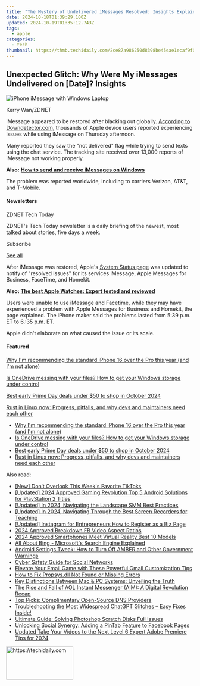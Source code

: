 ```yaml
---
title: "The Mystery of Undelivered iMessages Resolved: Insights Explained"
date: 2024-10-18T01:39:29.100Z
updated: 2024-10-19T01:35:12.743Z
tags:
  - apple
categories:
  - tech
thumbnail: https://thmb.techidaily.com/2ce87a986250d8398be45eae1ecaf9f012f12535b14ea9611940de411cb7abe5.jpg
---
```


## Unexpected Glitch: Why Were My iMessages Undelivered on [Date]? Insights

![iPhone iMessage with Windows Laptop](https://www.zdnet.com/a/img/resize/815adddc5e0ace8b63ea6a248b44a351269478cf/2024/05/09/0591eb0c-e297-4c7d-bda2-629b557a32dd/dsc00472-2.jpg?auto=webp&width=1280)

Kerry Wan/ZDNET

iMessage appeared to be restored after blacking out globally. [According to Downdetector.com,](https://downdetector.com/status/imessage/) thousands of Apple device users reported experiencing issues while using iMessage on Thursday afternoon.

Many reported they saw the "not delivered" flag while trying to send texts using the chat service. The tracking site received over 13,000 reports of iMessage not working properly.

**Also:** [**How to send and receive iMessages on Windows**](https://www.zdnet.com/article/how-to-send-and-receive-imessages-on-windows/)

The problem was reported worldwide, including to carriers Verizon, AT&T, and T-Mobile.

#### Newsletters

ZDNET Tech Today

ZDNET's Tech Today newsletter is a daily briefing of the newest, most talked about stories, five days a week.

 Subscribe

[See all](https://www.zdnet.com/newsletters/)

After iMessage was restored, Apple's [System Status page](https://www.apple.com/support/systemstatus/) was updated to notify of "resolved issues" for its services iMessage, Apple Messages for Business, FaceTime, and Homekit. 

**Also: [The best Apple Watches: Expert tested and reviewed](https://www.zdnet.com/article/best-apple-watch/)**

Users were unable to use iMessage and Facetime, while they may have experienced a problem with Apple Messages for Business and Homekit, the page explained. The iPhone maker said the problems lasted from 5:39 p.m. ET to 6.:35 p.m. ET.

Apple didn't elaborate on what caused the issue or its scale.

#### Featured

[Why I'm recommending the standard iPhone 16 over the Pro this year (and I'm not alone)](https://www.zdnet.com/article/why-im-recommending-the-standard-iphone-16-over-the-pro-this-year-and-im-not-alone/ "Why I'm recommending the standard iPhone 16 over the Pro this year (and I'm not alone)")

[Is OneDrive messing with your files? How to get your Windows storage under control](https://www.zdnet.com/article/is-onedrive-messing-with-your-files-how-to-get-your-windows-storage-under-control/ "Is OneDrive messing with your files? How to get your Windows storage under control")

[Best early Prime Day deals under $50 to shop in October 2024](https://www.zdnet.com/article/best-early-prime-day-deals-under-50/ "Best early Prime Day deals under $50 to shop in October 2024")

[Rust in Linux now: Progress, pitfalls, and why devs and maintainers need each other](https://www.zdnet.com/article/rust-in-linux-now-progress-pitfalls-and-why-devs-and-maintainers-need-each-other/ "Rust in Linux now: Progress, pitfalls, and why devs and maintainers need each other")

* [Why I'm recommending the standard iPhone 16 over the Pro this year (and I'm not alone)](https://www.zdnet.com/article/why-im-recommending-the-standard-iphone-16-over-the-pro-this-year-and-im-not-alone/ "Why I'm recommending the standard iPhone 16 over the Pro this year (and I'm not alone)")
* [Is OneDrive messing with your files? How to get your Windows storage under control](https://www.zdnet.com/article/is-onedrive-messing-with-your-files-how-to-get-your-windows-storage-under-control/ "Is OneDrive messing with your files? How to get your Windows storage under control")
* [Best early Prime Day deals under $50 to shop in October 2024](https://www.zdnet.com/article/best-early-prime-day-deals-under-50/ "Best early Prime Day deals under $50 to shop in October 2024")
* [Rust in Linux now: Progress, pitfalls, and why devs and maintainers need each other](https://www.zdnet.com/article/rust-in-linux-now-progress-pitfalls-and-why-devs-and-maintainers-need-each-other/ "Rust in Linux now: Progress, pitfalls, and why devs and maintainers need each other")

<ins class="adsbygoogle"
     style="display:block"
     data-ad-format="autorelaxed"
     data-ad-client="ca-pub-7571918770474297"
     data-ad-slot="1223367746"></ins>

<ins class="adsbygoogle"
     style="display:block"
     data-ad-client="ca-pub-7571918770474297"
     data-ad-slot="8358498916"
     data-ad-format="auto"
     data-full-width-responsive="true"></ins>

<span class="atpl-alsoreadstyle">Also read:</span>
<div><ul>
<li><a href="https://tiktok-clips.techidaily.com/new-dont-overlook-this-weeks-favorite-tiktoks/"><u>[New] Don’t Overlook This Week's Favorite TikToks</u></a></li>
<li><a href="https://screen-recording.techidaily.com/updated-2024-approved-gaming-revolution-top-5-android-solutions-for-playstation-2-titles/"><u>[Updated] 2024 Approved Gaming Revolution Top 5 Android Solutions for PlayStation 2 Titles</u></a></li>
<li><a href="https://article-knowledge.techidaily.com/updated-in-2024-navigating-the-landscape-smm-best-practices/"><u>[Updated] In 2024, Navigating the Landscape SMM Best Practices</u></a></li>
<li><a href="https://screen-mirroring-recording.techidaily.com/updated-in-2024-navigating-through-the-best-screen-recorders-for-teaching/"><u>[Updated] In 2024, Navigating Through the Best Screen Recorders for Teaching</u></a></li>
<li><a href="https://instagram-clips.techidaily.com/updated-instagram-for-entrepreneurs-how-to-register-as-a-biz-page/"><u>[Updated] Instagram for Entrepreneurs How to Register as a Biz Page</u></a></li>
<li><a href="https://facebook-videos.techidaily.com/2024-approved-breakdown-fb-video-aspect-ratios/"><u>2024 Approved Breakdown FB Video Aspect Ratios</u></a></li>
<li><a href="https://extra-approaches.techidaily.com/2024-approved-smartphones-meet-virtual-reality-best-10-models/"><u>2024 Approved Smartphones Meet Virtual Reality Best 10 Models</u></a></li>
<li><a href="https://tech-renaissance.techidaily.com/all-about-bing-microsofts-search-engine-explained/"><u>All About Bing - Microsoft's Search Engine Explained</u></a></li>
<li><a href="https://tech-renaissance.techidaily.com/android-settings-tweak-how-to-turn-off-amber-and-other-government-warnings/"><u>Android Settings Tweak: How to Turn Off AMBER and Other Government Warnings</u></a></li>
<li><a href="https://facebook.techidaily.com/cyber-safety-guide-for-social-networks/"><u>Cyber Safety Guide for Social Networks</u></a></li>
<li><a href="https://tech-renaissance.techidaily.com/elevate-your-email-game-with-these-powerful-gmail-customization-tips/"><u>Elevate Your Email Game with These Powerful Gmail Customization Tips</u></a></li>
<li><a href="https://tech-renaissance.techidaily.com/how-to-fix-propsysdll-not-found-or-missing-errors/"><u>How to Fix Propsys.dll Not Found or Missing Errors</u></a></li>
<li><a href="https://tech-renaissance.techidaily.com/key-distinctions-between-mac-and-pc-systems-unveiling-the-truth/"><u>Key Distinctions Between Mac & PC Systems: Unveiling the Truth</u></a></li>
<li><a href="https://tech-renaissance.techidaily.com/the-rise-and-fall-of-aol-instant-messenger-aim-a-digital-revolution-recap/"><u>The Rise and Fall of AOL Instant Messenger (AIM): A Digital Revolution Recap</u></a></li>
<li><a href="https://tech-renaissance.techidaily.com/top-picks-complimentary-open-source-dns-providers/"><u>Top Picks: Complimentary Open-Source DNS Providers</u></a></li>
<li><a href="https://tech-haven.techidaily.com/1722025299949-troubleshooting-the-most-widespread-chatgpt-glitches-easy-fixes-inside/"><u>Troubleshooting the Most Widespread ChatGPT Glitches – Easy Fixes Inside!</u></a></li>
<li><a href="https://tech-renaissance.techidaily.com/ultimate-guide-solving-photoshop-scratch-disks-full-issues/"><u>Ultimate Guide: Solving Photoshop Scratch Disks Full Issues</u></a></li>
<li><a href="https://tech-renaissance.techidaily.com/unlocking-social-synergy-adding-a-pintab-feature-to-facebook-pages/"><u>Unlocking Social Synergy: Adding a PinTab Feature to Facebook Pages</u></a></li>
<li><a href="https://smart-video-creator.techidaily.com/updated-take-your-videos-to-the-next-level-6-expert-adobe-premiere-tips-for-2024/"><u>Updated Take Your Videos to the Next Level 6 Expert Adobe Premiere Tips for 2024</u></a></li>
</ul></div>

<!-- affiliate ads begin -->
<a href="https://aligracehair.sjv.io/c/5597632/2135353/19272" target="_top" id="2135353">
  <img src="//a.impactradius-go.com/display-ad/19272-2135353" border="0" alt="https://techidaily.com" width="180" height="90"/>
</a>
<img height="0" width="0" src="https://aligracehair.sjv.io/i/5597632/2135353/19272" style="position:absolute;visibility:hidden;" border="0" />
<!-- affiliate ads end -->

